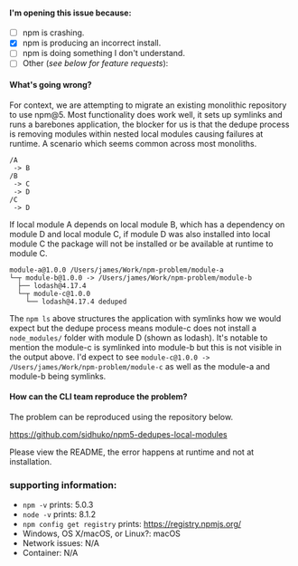 #### I'm opening this issue because:

  - [ ] npm is crashing.
  - [x] npm is producing an incorrect install.
  - [ ] npm is doing something I don't understand.
  - [ ] Other (_see below for feature requests_):

#### What's going wrong?
For context, we are attempting to migrate an existing monolithic repository to use npm@5. Most functionality does work well, it sets up symlinks and runs a barebones application, the blocker for us is that the dedupe process is removing modules within nested local modules causing failures at runtime. A scenario which seems common across most monoliths.

```console
/A
 -> B
/B
 -> C
 -> D
/C
 -> D
```

If local module A depends on local module B, which has a dependency on module D and local module C, if module D was also installed into local module C the package will not be installed or be available at runtime to module C.

```console
module-a@1.0.0 /Users/james/Work/npm-problem/module-a
└─┬ module-b@1.0.0 -> /Users/james/Work/npm-problem/module-b
  ├── lodash@4.17.4
  └─┬ module-c@1.0.0
    └── lodash@4.17.4 deduped
```

The `npm ls` above structures the application with symlinks how we would expect but the dedupe process means module-c does not install a `node_modules/` folder with module D (shown as lodash). It's notable to mention the module-c is symlinked into module-b but this is not visible in the output above. I'd expect to see `module-c@1.0.0 -> /Users/james/Work/npm-problem/module-c` as well as the module-a and module-b being symlinks.  

#### How can the CLI team reproduce the problem?
The problem can be reproduced using the repository below.

https://github.com/sidhuko/npm5-dedupes-local-modules

Please view the README, the error happens at runtime and not at installation.


### supporting information:

 - `npm -v` prints: 5.0.3
 - `node -v` prints: 8.1.2
 - `npm config get registry` prints: https://registry.npmjs.org/
 - Windows, OS X/macOS, or Linux?: macOS
 - Network issues: N/A
 - Container: N/A
